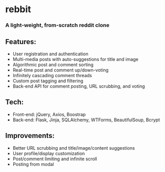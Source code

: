 # rebbit
### A light-weight, from-scratch reddit clone

## Features:
- User registration and authentication
- Multi-media posts with auto-suggestions for title and image
- Algorithmic post and comment sorting
- Real-time post and comment up/down-voting
- Infinitely cascading comment threads
- Custom post tagging and filtering
- Back-end API for comment posting, URL scrubbing, and voting
## Tech:
- Front-end: jQuery, Axios, Boostrap
- Back-end: Flask, Jinja, SQLAlchemy, WTForms, BeautifulSoup, Bcrypt
## Improvements:
- Better URL scrubbing and title/image/content suggestions
- User profile/display customization
- Post/comment limiting and infinite scroll
- Posting from modal